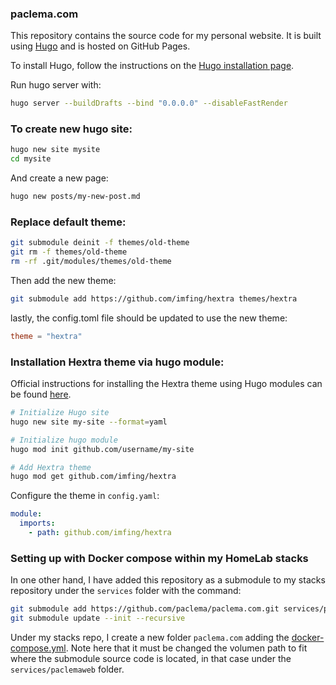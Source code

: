 ### paclema.com
This repository contains the source code for my personal website. 
It is built using [Hugo](https://gohugo.io/) and is hosted on GitHub Pages.

To install Hugo, follow the instructions on the [Hugo installation page](https://gohugo.io/getting-started/installing/).

Run hugo server with: 
```bash
hugo server --buildDrafts --bind "0.0.0.0" --disableFastRender
```

### To create new hugo site:

```bash
hugo new site mysite
cd mysite
```

And create a new page:
```bash
hugo new posts/my-new-post.md
```


### Replace default theme:

```bash
git submodule deinit -f themes/old-theme
git rm -f themes/old-theme
rm -rf .git/modules/themes/old-theme
```

Then add the new theme:
```bash
git submodule add https://github.com/imfing/hextra themes/hextra
```

lastly, the config.toml file should be updated to use the new theme:
```toml
theme = "hextra"
```

### Installation Hextra theme via hugo module:

Official instructions for installing the Hextra theme using Hugo modules can be found [here](https://imfing.github.io/hextra/docs/getting-started/#steps).

```bash
# Initialize Hugo site
hugo new site my-site --format=yaml

# Initialize hugo module
hugo mod init github.com/username/my-site

# Add Hextra theme
hugo mod get github.com/imfing/hextra
```

Configure the theme in `config.yaml`:
```yaml
module:
  imports:
    - path: github.com/imfing/hextra
```

### Setting up with Docker compose within my HomeLab stacks

In one other hand, I have added this repository as a submodule to my stacks repository under the `services` folder with the command:

```bash
git submodule add https://github.com/paclema/paclema.com.git services/paclemaweb
git submodule update --init --recursive
```

Under my stacks repo, I create a new folder `paclema.com` adding the [docker-compose.yml](docker-compose.yml). Note here that it must be changed the volumen path to fit where the submodule source code is located, in that case under the `services/paclemaweb` folder.